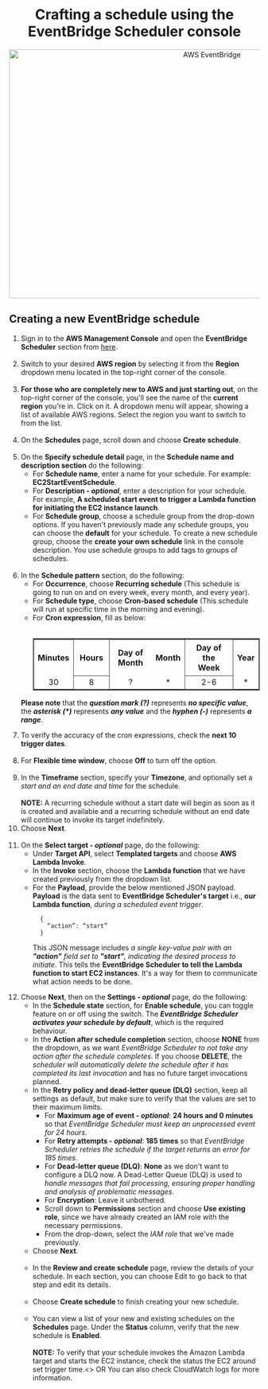 <h1 align= "center">Crafting a schedule using the EventBridge Scheduler console</h1>
<div align="center">
  <img src="https://myprojectrelatedimages.s3.ap-south-1.amazonaws.com/EC2StartandStop/EventBridge+Schedules/AWS+EventBridge+Title.png" alt="AWS EventBridge" width="800" height="500">
</div>

<h2 align= "left">Creating a new EventBridge schedule</h2>
<ol>
  <li>Sign in to the <strong>AWS Management Console</strong> and open the <strong>EventBridge Scheduler</strong> section from <a href= "https://ap-south-1.console.aws.amazon.com/scheduler/home?region=ap-south-1#schedules">here</a>.</li><br>
  <li>Switch to your desired <strong>AWS region</strong> by selecting it from the <strong>Region</strong> dropdown menu located in the top-right corner of the console.</li><br>
  <li><strong>For those who are completely new to AWS and just starting out</strong>, on the top-right corner of the console, you'll see the name of the <strong>current region</strong> you're in. Click on it. A dropdown menu will appear, showing a list of available AWS regions. Select the region you want to switch to from the list.</li><br>
  <li>On the <strong>Schedules</strong> page, scroll down and choose <strong>Create schedule</strong>.</li><br>
  <li>On the <strong>Specify schedule detail</strong> page, in the <strong>Schedule name and description section</strong> do the following:
    <ul>
      <li>For <strong>Schedule name</strong>, enter a name for your schedule. For example: <strong>EC2StartEventSchedule</strong>.</li>
      <li>For <strong>Description - <em>optional</em></strong>, enter a description for your schedule.<br>For example, <strong>A scheduled start event to trigger a Lambda function for initiating the EC2 instance launch</strong>.</li>
      <li>For <strong>Schedule group</strong>, choose a schedule group from the drop-down options. If you haven't previously made any schedule groups, you can choose the <strong>default</strong> for your schedule. To create a new schedule group, choose the <strong>create your own schedule</strong> link in the console description. You use schedule groups to add tags to groups of schedules.</li>
    </ul>
  </li><br>
  <li>In the <strong>Schedule pattern</strong> section, do the following:
    <ul>
      <li>For <strong>Occurrence</strong>, choose <strong>Recurring schedule</strong> (This schedule is going to run on and on every week, every month, and every year).</li>
      <li>For <strong>Schedule type</strong>, choose <strong>Cron-based schedule</strong> (This schedule will run at specific time in the morning and evening).</li>
      <li>For <strong>Cron expression</strong>, fill as below:

<div align="left">
<br>
<table style="border-collapse: collapse; border: 2px solid #444;">
  <tr>
    <th>Minutes</th>
    <th style="border: 1px solid #444; padding: 6px 12px;">Hours</th>
    <th>Day of Month</th>
    <th>Month</th>
    <th style="border: 1px solid #444; padding: 6px 12px;">Day of the Week</th>
    <th>Year</th>
  </tr>
  <tr align="center">
    <td>30</td>
    <td style="border: 1px solid #444;">8</td>
    <td>?</td>
    <td>*</td>
    <td style="border: 1px solid #444;">2-6</td>
    <td>*</td>
  </tr>
 </table>
</div>
    </li>
</ul>

<strong>Please note</strong> that the <strong><em>question mark (?)</em></strong> represents <strong><em>no specific value</em></strong>, the <strong><em>asterisk (*)</em></strong> represents <strong><em>any value</em></strong> and the <strong><em>hyphen (-)</em></strong> represents <strong><em>a range</em></strong>.

<li>To verify the accuracy of the cron expressions, check the <strong>next 10 trigger dates</strong>.</li><br>
<li>For <strong>Flexible time window</strong>, choose <strong>Off</strong> to turn off the option.</li><br>
<li>In the <strong>Timeframe</strong> section, specify your <strong>Timezone</strong>, and optionally set a <em>start and an end date and time</em> for the schedule.</li><br>
<strong>NOTE:</strong> A recurring schedule without a start date will begin as soon as it is created and available and a recurring schedule without an end date will continue to invoke its target indefinitely.<br>
<li>Choose <strong>Next</strong>.</li><br>
<li>On the <strong>Select target - <em>optional</em></strong> page, do the following:
  <ul>
      <li>Under <strong>Target API</strong>, select <strong>Templated targets</strong> and choose <strong>AWS Lambda Invoke</strong>.</li>
      <li>In the <strong>Invoke</strong> section, choose the <strong>Lambda function</strong> that we have created previously from the dropdown list.</li>
      <li>For the <strong>Payload</strong>, provide the below mentioned JSON payload. <strong>Payload</strong> is the data sent to <strong>EventBridge Scheduler's target</strong> i.e., <strong>our Lambda function</strong>, <em>during a scheduled event trigger</em>.</li>
    
      {
        “action”: “start”
      }    

This JSON message includes <em>a single key-value pair with an <strong>"action"</strong> field set to <strong>"start"</strong>, indicating the desired process to initiate</em>. This tells the <strong>EventBridge Scheduler to tell the Lambda function to start EC2 instances</strong>. It's a way for them to communicate what action needs to be done.

  </ul>
</li>

<li>Choose <strong>Next</strong>, then on the <strong>Settings - <em>optional</em></strong> page, do the following:
  <ul>
    <li>In the <strong>Schedule state</strong> section, for <strong>Enable schedule</strong>, you can toggle feature on or off using the switch. The <strong><em>EventBridge Scheduler activates your schedule by default</em></strong>, which is the required behaviour.</li>
    <li>In the <strong>Action after schedule completion</strong> section, choose <strong>NONE</strong> from the dropdown, as we want <em>EventBridge Scheduler to not take any action after the schedule completes</em>. If you choose <strong>DELETE</strong>, the <em>scheduler will automatically delete the schedule after it has completed its last invocation</em> and has no future target invocations planned.</li>
    <li>In the <strong>Retry policy and dead-letter queue (DLQ)</strong> section, keep all settings as default, but make sure to verify that the values are set to their maximum limits. 
      <ul>
        <li>For <strong>Maximum age of event - <em>optional</em></strong>: <strong>24 hours and 0 minutes</strong> so that <em>EventBridge Scheduler must keep an unprocessed event for 24 hours</em>.</li>
        <li>For <strong>Retry attempts - <em>optional</em></strong>: <strong>185 times</strong> so that <em>EventBridge Scheduler retries the schedule if the target returns an error for 185 times</em>.</li>
        <li>For <strong>Dead-letter queue (DLQ)</strong>: <strong>None</strong> as we don't want to configure a DLQ now. A Dead-Letter Queue (DLQ) is used to <em>handle messages that fail processing, ensuring proper handling and analysis of problematic messages</em>.</li>
        <li>For <strong>Encryption</strong>: Leave it unbothered.</li>
        <li>Scroll down to <strong>Permissions</strong> section and choose <strong>Use existing role</strong>, since we have already created an IAM role with the necessary permissions.</li>
        <li>From the drop-down, select the <em>IAM role</em> that we've made previously.</li>
      </ul>
    </li>

<li>Choose <strong>Next</strong>.</li><br>
<li>In the <strong>Review and create schedule</strong> page, review the details of your schedule. In each section, you can choose Edit to go back to that step and edit its details.</li><br>
<li>Choose <strong>Create schedule</strong> to finish creating your new schedule.</li><br>
<li>You can view a list of your new and existing schedules on the <strong>Schedules</strong> page. Under the <strong>Status</strong> column, verify that the new schedule is <strong>Enabled</strong>.</li><br>
<strong>NOTE:</strong> To verify that your schedule invokes the Amazon Lambda target and starts the EC2 instance, check the status the EC2 around set trigger time.<> OR
  You can also check CloudWatch logs for more information.



